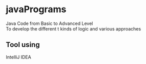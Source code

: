 # javaPrograms
Java Code from Basic to Advanced Level<br>
To develop the different t kinds of logic and various approaches<br>

## Tool using
IntelliJ IDEA

